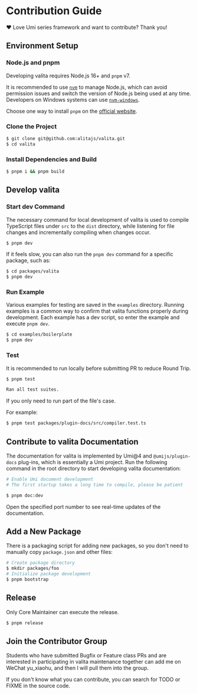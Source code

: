 # Contribution Guide

❤️ Love Umi series framework and want to contribute? Thank you!

## Environment Setup

### Node.js and pnpm

Developing valita requires Node.js 16+ and `pnpm` v7.

It is recommended to use [`nvm`](https://github.com/nvm-sh/nvm) to manage Node.js, which can avoid permission issues and switch the version of Node.js being used at any time. Developers on Windows systems can use [`nvm-windows`](https://github.com/coreybutler/nvm-windows).

Choose one way to install `pnpm` on the [official website](https://pnpm.io/installation).

### Clone the Project

```bash
$ git clone git@github.com:alitajs/valita.git
$ cd valita
```

### Install Dependencies and Build

```bash
$ pnpm i && pnpm build
```

## Develop valita

### Start dev Command

The necessary command for local development of valita is used to compile TypeScript files under `src` to the `dist` directory, while listening for file changes and incrementally compiling when changes occur.

```bash
$ pnpm dev
```

If it feels slow, you can also run the `pnpm dev` command for a specific package, such as:

```bash
$ cd packages/valita
$ pnpm dev
```

### Run Example

Various examples for testing are saved in the `examples` directory. Running examples is a common way to confirm that valita functions properly during development. Each example has a dev script, so enter the example and execute `pnpm dev`.

```bash
$ cd examples/boilerplate
$ pnpm dev
```

### Test

It is recommended to run locally before submitting PR to reduce Round Trip.

```bash
$ pnpm test

Ran all test suites.
```

If you only need to run part of the file's case.

For example:

```bash
$ pnpm test packages/plugin-docs/src/compiler.test.ts
```

## Contribute to valita Documentation

The documentation for valita is implemented by Umi@4 and `@umijs/plugin-docs` plug-ins, which is essentially a Umi project. Run the following command in the root directory to start developing valita documentation:

```bash
# Enable Umi document development
# The first startup takes a long time to compile, please be patient

$ pnpm doc:dev
```

Open the specified port number to see real-time updates of the documentation.

## Add a New Package

There is a packaging script for adding new packages, so you don't need to manually copy `package.json` and other files:

```bash
# Create package directory
$ mkdir packages/foo
# Initialize package development
$ pnpm bootstrap
````

## Release

Only Core Maintainer can execute the release.

```bash
$ pnpm release
```

## Join the Contributor Group

Students who have submitted Bugfix or Feature class PRs and are interested in participating in valita maintenance together can add me on WeChat yu_xiaohu, and then I will pull them into the group.

If you don't know what you can contribute, you can search for TODO or FIXME in the source code.